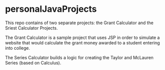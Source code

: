# personalJavaProjects
This repo contains of two separate projects: the Grant Calculator and the Sriest Calculator Projects. 

The Grant Calculator is a sample project that uses JSP in order to simulate a website that would calculate the grant money
awarded to a student entering into college. 

The Series Calculator builds a logic for creating the Taylor and McLauren Series (based on Calculus). 
